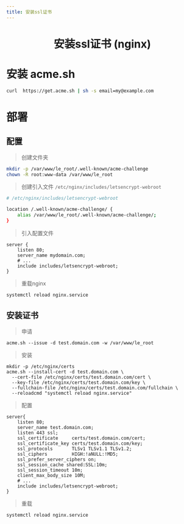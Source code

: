 ```yaml
---
title: 安装ssl证书
---
```


<center>
<h1>安装ssl证书 (nginx) </h1>
</center>

# 安装 acme.sh
```bash
curl  https://get.acme.sh | sh -s email=my@example.com
```

# 部署

## 配置

> 创建文件夹
```bash
mkdir -p /var/www/le_root/.well-known/acme-challenge
chown -R root:www-data /var/www/le_root
```
> 创建引入文件
```/etc/nginx/includes/letsencrypt-webroot```
```bash
# /etc/nginx/includes/letsencrypt-webroot

location /.well-known/acme-challenge/ {
    alias /var/www/le_root/.well-known/acme-challenge/;
}
```
> 引入配置文件
```nginx{5}
server {
    listen 80;
    server_name mydomain.com;
    # ...
    include includes/letsencrypt-webroot;
}
```
> 重载nginx

```bash
systemctl reload nginx.service
```

## 安装证书

> 申请
```hash
acme.sh --issue -d test.domain.com -w /var/www/le_root
```
> 安装

```hash
mkdir -p /etc/nginx/certs
acme.sh --install-cert -d test.domain.com \
  --cert-file /etc/nginx/certs/test.domain.com/cert \
  --key-file /etc/nginx/certs/test.domain.com/key \
  --fullchain-file /etc/nginx/certs/test.domain.com/fullchain \
  --reloadcmd "systemctl reload nginx.service"
```

> 配置

```nginx{3-11,14}
server{
    listen 80;
    server_name test.domain.com;
    listen 443 ssl;
    ssl_certificate     certs/test.domain.com/cert;
    ssl_certificate_key certs/test.domain.com/key;
    ssl_protocols       TLSv1 TLSv1.1 TLSv1.2;
    ssl_ciphers         HIGH:!aNULL:!MD5;
    ssl_prefer_server_ciphers on;
    ssl_session_cache shared:SSL:10m;
    ssl_session_timeout 10m;
    client_max_body_size 10M;
    # ...
    include includes/letsencrypt-webroot;
}
```

> 重载

```bash
systemctl reload nginx.service
```